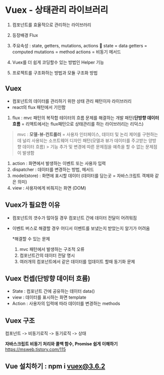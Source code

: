 # Vuex - 상태관리 라이브러리

1. 컴포넌트를 효율적으로 관리하는 라이브러리
2. 등장배경 Flux
3. 주요속성 : state, getters, mutations, actions 🙌
	state = data
	getters = computed
	mutations = method
	actions = 비동기 메서드

4. Vuex를 더 쉽게 코딩할수 있는 방법인 Helper 기능
5. 프로젝트를 구조화하는 방법과 모듈 구조화 방법


## Vuex
- 컴포넌트의 데이터를 관리하기 위한 상태 관리 패턴이자 라이브러리
- react의 flux 패턴에서 기인함

1. flux : mvc 패턴의 복작합 테이터의 흐름 문제를 해결하는 개발 패턴(**단방향 데이터 흐름** = 리액트에서는 flux패턴으로 상태관리를 하는 라이브러리는 리덕스)
> mvc : **모델-뷰-컨트롤러** = 사용자 인터페이스, 데이터 및 논리 제어를 구현하는데 널리 사용되는 소프트웨어 디자인 패턴(모델과 뷰가 데이터를 주고받는 양방향 데이터 흐름)
    > 기능 추가 및 변경에 따른 문제점을 예측을 할 수 없는 문제점이 발생함

  1. action : 화면에서 발생하는 이벤트 또는 사용자 입력
  2. dispatcher : 데이터를 변경하는 방법, 메서드
  3. model(store) : 화면에 표시할 데이터 (데이터를 담는곳 = 자바스크립트 객체와 같은 의미)
  4. view : 사용자에게 비춰지는 화면 (DOM)

## Vuex가 필요한 이유
- 컴포넌트의 갯수가 많아질 경우 컴포넌트 간에 데이터 전달이 어려워짐
- 이벤트 버스로 해결할 경우 어디서 이벤트를 보냈는지 받았는지 알기가 어려움

    *해결할 수 있는 문제
    1. mvc 패턴에서 발생하는 구조적 오류
    2. 컴포넌트간의 데이터 전달 명시
    3. 여러개의 컴포넌트에서 같은 데이터를 업데이트 할때 동기화 문제

## Vuex 컨셉(단방향 데이터 흐름)
- State : 컴포넌트 간에 공유하는 데이터 data()
- view : 데이터를 표시하는 화면 template
- Action : 사용자의 입력에 따라 데이터를 변경하는 methods

## Vuex 구조
컴포넌트 -> 비동기로직 -> 동기로직 -> 상태

**자바스크립트 비동기 처리와 콜백 함수, Promise 쉽게 이해하기**
<https://msweb.tistory.com/115>


## Vue 설치하기 : npm i vuex@3.6.2

